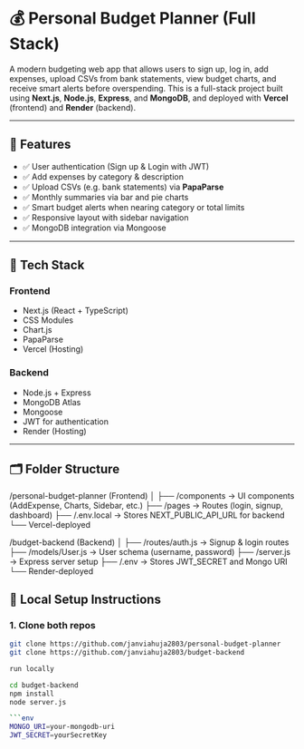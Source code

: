 # 💰 Personal Budget Planner (Full Stack)

A modern budgeting web app that allows users to sign up, log in, add expenses, upload CSVs from bank statements, view budget charts, and receive smart alerts before overspending. This is a full-stack project built using **Next.js**, **Node.js**, **Express**, and **MongoDB**, and deployed with **Vercel** (frontend) and **Render** (backend).

---

## 🔑 Features

- ✅ User authentication (Sign up & Login with JWT)
- ✅ Add expenses by category & description
- ✅ Upload CSVs (e.g. bank statements) via **PapaParse**
- ✅ Monthly summaries via bar and pie charts
- ✅ Smart budget alerts when nearing category or total limits
- ✅ Responsive layout with sidebar navigation
- ✅ MongoDB integration via Mongoose

---

## 🧱 Tech Stack

### Frontend
- Next.js (React + TypeScript)
- CSS Modules
- Chart.js
- PapaParse
- Vercel (Hosting)

### Backend
- Node.js + Express
- MongoDB Atlas
- Mongoose
- JWT for authentication
- Render (Hosting)

---

## 🗂️ Folder Structure

/personal-budget-planner (Frontend)
│
├── /components → UI components (AddExpense, Charts, Sidebar, etc.)
├── /pages → Routes (login, signup, dashboard)
├── /.env.local → Stores NEXT_PUBLIC_API_URL for backend
└── Vercel-deployed

/budget-backend (Backend)
│
├── /routes/auth.js → Signup & login routes
├── /models/User.js → User schema (username, password)
├── /server.js → Express server setup
├── /.env → Stores JWT_SECRET and Mongo URI
└── Render-deployed
## 🧪 Local Setup Instructions

### 1. Clone both repos
```bash
git clone https://github.com/janviahuja2803/personal-budget-planner
git clone https://github.com/janviahuja2803/budget-backend

run locally

cd budget-backend
npm install
node server.js

```env
MONGO_URI=your-mongodb-uri
JWT_SECRET=yourSecretKey

